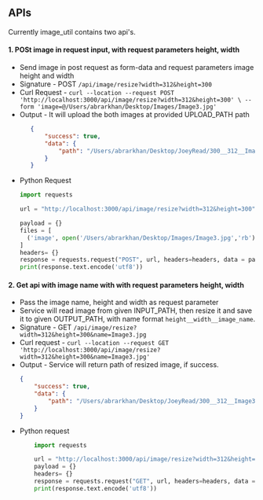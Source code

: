 ## APIs
Currently image_util contains two api's.

#### 1. POSt image in request input, with request parameters height, width
- Send image in post request as form-data and request parameters image height and width 
- Signature - POST `/api/image/resize?width=312&height=300`
- Curl Request - `curl --location --request POST 'http://localhost:3000/api/image/resize?width=312&height=300' \
       --form 'image=@/Users/abrarkhan/Desktop/Images/Image3.jpg'`
- Output - It will upload the both images at provided UPLOAD_PATH path
    ```json
       {
           "success": true,
           "data": {
               "path": "/Users/abrarkhan/Desktop/JoeyRead/300__312__Image3.jpg"
           }
       }
    ```
- Python Request
    ```python
    import requests
    
    url = "http://localhost:3000/api/image/resize?width=312&height=300"
    
    payload = {}
    files = [
      ('image', open('/Users/abrarkhan/Desktop/Images/Image3.jpg','rb'))
    ]
    headers= {}
    response = requests.request("POST", url, headers=headers, data = payload, files = files)
    print(response.text.encode('utf8'))
    ```
  
#### 2. Get api with image name with with request parameters height, width
- Pass the image name, height and width as request parameter
- Service will read image from given INPUT_PATH, then resize it and save it to given OUTPUT_PATH, 
  with name format `height__width__image_name`.
- Signature - GET `/api/image/resize?width=312&height=300&name=Image3.jpg`
- Curl request - `curl --location --request GET 'http://localhost:3000/api/image/resize?width=312&height=300&name=Image3.jpg'`
- Output - Service will return path of resized image, if success.
    ```json
    {
        "success": true,
        "data": {
            "path": "/Users/abrarkhan/Desktop/JoeyRead/300__312__Image3.jpg"
        }
    }
    ```
- Python request
    ```python
        import requests
    
        url = "http://localhost:3000/api/image/resize?width=312&height=300&name=Image3.jpg"     
        payload = {}
        headers= {}
        response = requests.request("GET", url, headers=headers, data = payload)
        print(response.text.encode('utf8'))
    ```